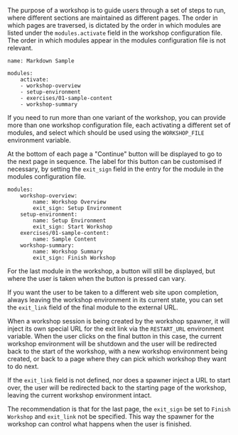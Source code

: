 The purpose of a workshop is to guide users through a set of steps to run, where different sections are maintained as different pages. The order in which pages are traversed, is dictated by the order in which modules are listed under the `modules.activate` field in the workshop configuration file. The order in which modules appear in the modules configuration file is not relevant.

```
name: Markdown Sample

modules:
    activate:
    - workshop-overview
    - setup-environment
    - exercises/01-sample-content
    - workshop-summary
```

If you need to run more than one variant of the workshop, you can provide more than one workshop configuration file, each activating a different set of modules, and select which should be used using the `WORKSHOP_FILE` environment variable.

At the bottom of each page a "Continue" button will be displayed to go to the next page in sequence. The label for this button can be customised if necessary, by setting the `exit_sign` field in the entry for the module in the modules configuration file.

```
modules:
    workshop-overview:
        name: Workshop Overview
        exit_sign: Setup Environment
    setup-environment:
        name: Setup Environment
        exit_sign: Start Workshop
    exercises/01-sample-content:
        name: Sample Content
    workshop-summary:
        name: Workshop Summary
        exit_sign: Finish Workshop
```

For the last module in the workshop, a button will still be displayed, but where the user is taken when the button is pressed can vary.

If you want the user to be taken to a different web site upon completion, always leaving the workshop environment in its current state, you can set the `exit_link` field of the final module to the external URL.

When a workshop session is being created by the workshop spawner, it will inject its own special URL for the exit link via the `RESTART_URL` environment variable. When the user clicks on the final button in this case, the current workshop environment will be shutdown and the user will be redirected back to the start of the workshop, with a new workshop environment being created, or back to a page where they can pick which workshop they want to do next.

If the `exit_link` field is not defined, nor does a spawner inject a URL to start over, the user will be redirected back to the starting page of the workshop, leaving the current workshop environment intact.

The recommendation is that for the last page, the `exit_sign` be set to `Finish Workshop` and `exit_link` not be specified. This way the spawner for the workshop can control what happens when the user is finished.
